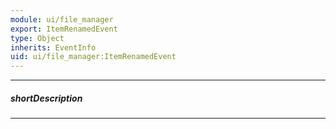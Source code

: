 ```yaml
---
module: ui/file_manager
export: ItemRenamedEvent
type: Object
inherits: EventInfo
uid: ui/file_manager:ItemRenamedEvent
---
```

---
##### shortDescription
<!-- Description goes here -->

---
<!-- Description goes here -->